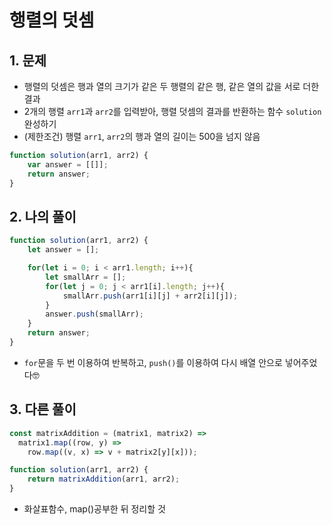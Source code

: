 # 행렬의 덧셈
## 1. 문제
- 행렬의 덧셈은 행과 열의 크기가 같은 두 행렬의 같은 행, 같은 열의 값을 서로 더한 결과
- 2개의 행렬 ```arr1```과 ```arr2```를 입력받아, 행렬 덧셈의 결과를 반환하는 함수 ```solution``` 완성하기
- (제한조건) 행렬 ```arr1```, ```arr2```의 행과 열의 길이는 500을 넘지 않음
```javascript
function solution(arr1, arr2) {
    var answer = [[]];
    return answer;
}
```

## 2. 나의 풀이
```javascript
function solution(arr1, arr2) {
    let answer = [];

    for(let i = 0; i < arr1.length; i++){
        let smallArr = [];
        for(let j = 0; j < arr1[i].length; j++){
            smallArr.push(arr1[i][j] + arr2[i][j]);
        }  
        answer.push(smallArr);
    }   
    return answer;
}
```
- ```for```문을 두 번 이용하여 반복하고, ```push()```를 이용하여 다시 배열 안으로 넣어주었다🤓

## 3. 다른 풀이
```javascript
const matrixAddition = (matrix1, matrix2) =>
  matrix1.map((row, y) =>
    row.map((v, x) => v + matrix2[y][x]));

function solution(arr1, arr2) {
    return matrixAddition(arr1, arr2);
}
```
* 화살표함수, map()공부한 뒤 정리할 것
